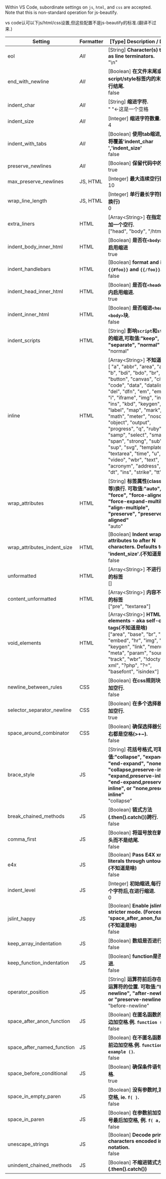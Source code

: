 Within VS Code, subordinate settings on `js`, `html`, and `css` are accepted. Note that this is non-standard operation for js-beautify.

vs code认可以下js/html/css设置,但这些配置不是js-beautify的标准.(翻译不过来.)

Setting                         | Formatter | [Type] Description / Default
---------------------------------|-----------|------------------------------
eol                             | _All_     |  [String] **Character(s) to use as line terminators.** <br> "\n"
end_with_newline                | _All_     |  [Boolean] **在文件末尾或者script/style标签内的末尾以空行结尾.** <br> false
indent_char                     | _All_     |  [String] **缩进字符.** <br> " "<-这是一个空格
indent_size                     | _All_     |  [Integer] **缩进字符数量.** <br> 4
indent_with_tabs                | _All_     |  [Boolean] **使用tab缩进,此设置将覆盖'indent_char ','indent_size'** <br> false
preserve_newlines               | _All_     |  [Boolean] **保留代码中的空行.** <br> true
max_preserve_newlines           | JS, HTML  |  [Integer] **最大连续空行数.** <br> 10
wrap_line_length                | JS, HTML  |  [Integer] **单行最长字符数. (0不换行)** <br> 0
extra_liners                    | HTML      |  [Array&lt;String>] **在指定标签后加一个空行.** <br> ["head", "body", "/html"]
indent_body_inner_html          | HTML      |  [Boolean] **是否在`<body>`标签内启用缩进** <br> true
indent_handlebars               | HTML      |  [Boolean] **format and indent `{{#foo}}` and `{{/foo}}`.(不懂)** <br> false
indent_head_inner_html          | HTML      |  [Boolean] **是否在`<header>`标签内启用缩进.** <br> true
indent_inner_html               | HTML      |  [Boolean] **是否缩进`<head>`和`<body>`块.** <br> false
indent_scripts                  | HTML      |  [String] **影响`script`和`style`内的缩进,可取值:"keep", "separate", "normal"** <br> "normal"
inline                          | HTML      |  [Array&lt;String>] **不知道是啥** <br>[ "a", "abbr", "area", "audio", "b", "bdi", "bdo", "br", "button", "canvas", "cite", "code", "data", "datalist", "del", "dfn", "em", "embed", "i", "iframe", "img", "input", "ins", "kbd", "keygen", "label", "map", "mark", "math", "meter", "noscript", "object", "output", "progress", "q", "ruby", "s", "samp", "select", "small", "span", "strong", "sub", "sup", "svg", "template", "textarea", "time", "u", "var", "video", "wbr", "text", "acronym", "address", "big", "dt", "ins", "strike", "tt" ]
wrap_attributes                 | HTML      |  [String] **标签属性(class,style等)换行. 可取值:"auto", "force", "force-aligned", "force-expand-multiline", "align-multiple", "preserve", "preserve-aligned"** <br> "auto"
wrap_attributes_indent_size     | HTML      |  [Boolean] **Indent wrapped attributes to after N characters. Defaults to 'indent_size'.(不知道是啥)** <br> false
unformatted                     | HTML      |  [Array&lt;String>] **不进行格式化的标签** <br> []
content_unformatted             | HTML      |  [Array&lt;String>] **内容不格式化的标签**<br>["pre", "textarea"]
void_elements                   | HTML      |  [Array&lt;String>] **HTML void elements - aka self-closing tags(不知道是啥)**<br> ["area", "base", "br", "col", "embed", "hr", "img", "input", "keygen", "link", "menuitem", "meta", "param", "source", "track", "wbr", "!doctype", "?xml", "?php", "?=", "basefont", "isindex"]
newline_between_rules           | CSS       |  [Boolean] **在css规则块之间添加空行.** <br> false
selector_separator_newline      | CSS       |  [Boolean] **在多个选择器之间添加空行.** <br> true
space_around_combinator         | CSS       |  [Boolean] **确保选择器分隔符左右都是空格(>+~).** <br> false
brace_style                     | JS        |  [String] **花括号格式,可取值:"collapse", "expand", "end-expand", "none", "collapse,preserve-inline", "expand,preserve-inline", "end-expand,preserve-inline", or "none,preserve-inline"** <br> "collapse"
break_chained_methods           | JS        |  [Boolean] **链式方法(.then().catch())跨行.** <br> false
comma_first                     | JS        |  [Boolean] **将逗号放在新行的开头而不是结尾.** <br> false
e4x                             | JS        |  [Boolean] **Pass E4X xml literals through untouched.(不知道是啥)** <br> false
indent_level                    | JS        |  [Integer] **初始缩进,每行都缩进n个字符后,在进行缩进.** <br> 0
jslint_happy                    | JS        |  [Boolean] **Enable jslint-stricter mode. (Forces 'space_after_anon_function')(不知道是啥)** <br> false
keep_array_indentation          | JS        |  [Boolean] **数组是否进行缩进.** <br> false
keep_function_indentation       | JS        |  [Boolean] **function是否进行缩进.** <br> false
operator_position               | JS        |  [String] **运算符前后存在换行时,运算符的位置. 可取值:"before-newline", "after-newline", or "preserve-newline"** <br> "before-newline"
space_after_anon_function       | JS        |  [Boolean] **在匿名函数的括号前边加空格.例. `function ()`.** <br> false
space_after_named_function      | JS        |  [Boolean] **在不匿名函数的括号前边加空格.例. `function example ()`.** <br> false
space_before_conditional        | JS        |  [Boolean] **确保条件语句前有空格.** <br> true
space_in_empty_paren            | JS        |  [Boolean] **没有参数时,添加一个空格, ie. `f( )`.** <br> false
space_in_paren                  | JS        |  [Boolean] **在参数前加空格,在括号最后加空格, 例. `f( a, b )`.** <br> false
unescape_strings                | JS        |  [Boolean] **Decode printable characters encoded in xNN notation.** <br> false
unindent_chained_methods        | JS        |  [Boolean] **不缩进链式方法(.then().catch())**
